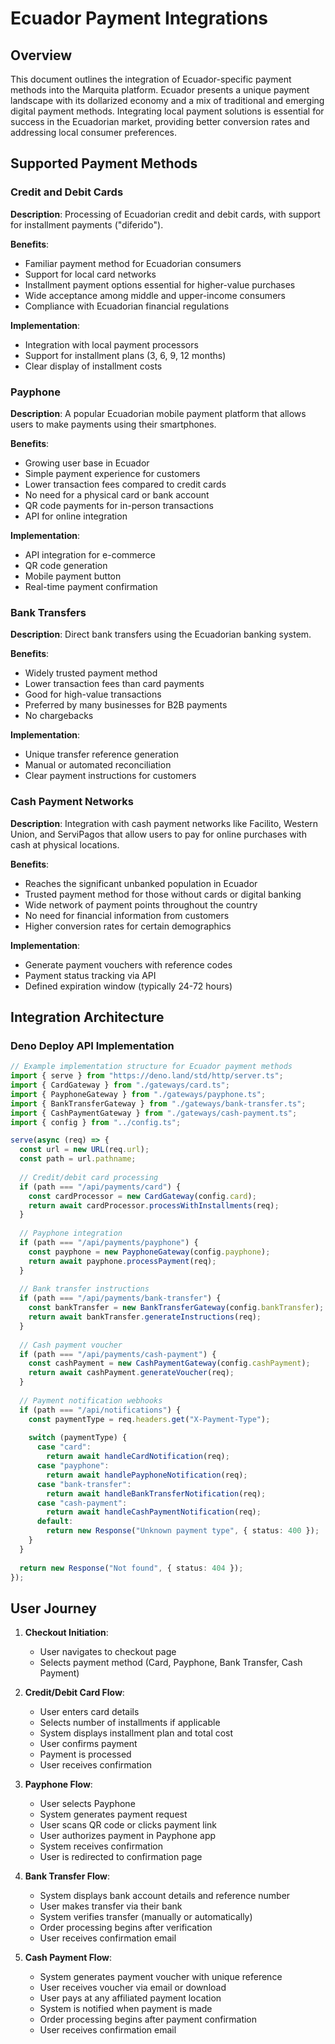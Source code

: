 # Ecuador Payment Integrations

## Overview

This document outlines the integration of Ecuador-specific payment methods into the Marquita platform. Ecuador presents a unique payment landscape with its dollarized economy and a mix of traditional and emerging digital payment methods. Integrating local payment solutions is essential for success in the Ecuadorian market, providing better conversion rates and addressing local consumer preferences.

## Supported Payment Methods

### Credit and Debit Cards

**Description**: Processing of Ecuadorian credit and debit cards, with support for installment payments ("diferido").

**Benefits**:
- Familiar payment method for Ecuadorian consumers
- Support for local card networks
- Installment payment options essential for higher-value purchases
- Wide acceptance among middle and upper-income consumers
- Compliance with Ecuadorian financial regulations

**Implementation**:
- Integration with local payment processors
- Support for installment plans (3, 6, 9, 12 months)
- Clear display of installment costs

### Payphone

**Description**: A popular Ecuadorian mobile payment platform that allows users to make payments using their smartphones.

**Benefits**:
- Growing user base in Ecuador
- Simple payment experience for customers
- Lower transaction fees compared to credit cards
- No need for a physical card or bank account
- QR code payments for in-person transactions
- API for online integration

**Implementation**:
- API integration for e-commerce
- QR code generation
- Mobile payment button
- Real-time payment confirmation

### Bank Transfers

**Description**: Direct bank transfers using the Ecuadorian banking system.

**Benefits**:
- Widely trusted payment method
- Lower transaction fees than card payments
- Good for high-value transactions
- Preferred by many businesses for B2B payments
- No chargebacks

**Implementation**:
- Unique transfer reference generation
- Manual or automated reconciliation
- Clear payment instructions for customers

### Cash Payment Networks

**Description**: Integration with cash payment networks like Facilito, Western Union, and ServiPagos that allow users to pay for online purchases with cash at physical locations.

**Benefits**:
- Reaches the significant unbanked population in Ecuador
- Trusted payment method for those without cards or digital banking
- Wide network of payment points throughout the country
- No need for financial information from customers
- Higher conversion rates for certain demographics

**Implementation**:
- Generate payment vouchers with reference codes
- Payment status tracking via API
- Defined expiration window (typically 24-72 hours)

## Integration Architecture

### Deno Deploy API Implementation

```typescript
// Example implementation structure for Ecuador payment methods
import { serve } from "https://deno.land/std/http/server.ts";
import { CardGateway } from "./gateways/card.ts";
import { PayphoneGateway } from "./gateways/payphone.ts";
import { BankTransferGateway } from "./gateways/bank-transfer.ts";
import { CashPaymentGateway } from "./gateways/cash-payment.ts";
import { config } from "../config.ts";

serve(async (req) => {
  const url = new URL(req.url);
  const path = url.pathname;
  
  // Credit/debit card processing
  if (path === "/api/payments/card") {
    const cardProcessor = new CardGateway(config.card);
    return await cardProcessor.processWithInstallments(req);
  }
  
  // Payphone integration
  if (path === "/api/payments/payphone") {
    const payphone = new PayphoneGateway(config.payphone);
    return await payphone.processPayment(req);
  }
  
  // Bank transfer instructions
  if (path === "/api/payments/bank-transfer") {
    const bankTransfer = new BankTransferGateway(config.bankTransfer);
    return await bankTransfer.generateInstructions(req);
  }
  
  // Cash payment voucher
  if (path === "/api/payments/cash-payment") {
    const cashPayment = new CashPaymentGateway(config.cashPayment);
    return await cashPayment.generateVoucher(req);
  }
  
  // Payment notification webhooks
  if (path === "/api/notifications") {
    const paymentType = req.headers.get("X-Payment-Type");
    
    switch (paymentType) {
      case "card":
        return await handleCardNotification(req);
      case "payphone":
        return await handlePayphoneNotification(req);
      case "bank-transfer":
        return await handleBankTransferNotification(req);
      case "cash-payment":
        return await handleCashPaymentNotification(req);
      default:
        return new Response("Unknown payment type", { status: 400 });
    }
  }
  
  return new Response("Not found", { status: 404 });
});
```

## User Journey

1. **Checkout Initiation**:
   - User navigates to checkout page
   - Selects payment method (Card, Payphone, Bank Transfer, Cash Payment)

2. **Credit/Debit Card Flow**:
   - User enters card details
   - Selects number of installments if applicable
   - System displays installment plan and total cost
   - User confirms payment
   - Payment is processed
   - User receives confirmation

3. **Payphone Flow**:
   - User selects Payphone
   - System generates payment request
   - User scans QR code or clicks payment link
   - User authorizes payment in Payphone app
   - System receives confirmation
   - User is redirected to confirmation page

4. **Bank Transfer Flow**:
   - System displays bank account details and reference number
   - User makes transfer via their bank
   - System verifies transfer (manually or automatically)
   - Order processing begins after verification
   - User receives confirmation email

5. **Cash Payment Flow**:
   - System generates payment voucher with unique reference
   - User receives voucher via email or download
   - User pays at any affiliated payment location
   - System is notified when payment is made
   - Order processing begins after payment confirmation
   - User receives confirmation email
